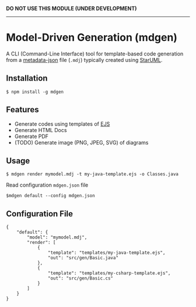 **DO NOT USE THIS MODULE (UNDER DEVELOPMENT)**

---

Model-Driven Generation (mdgen)
===============================

A CLI (Command-Line Interface) tool for template-based code generation from a [metadata-json](https://github.com/staruml/metadata-json) file (`.mdj`) typically created using [StarUML](http://staruml.io).

Installation
------------

```
$ npm install -g mdgen
```

Features
--------

* Generate codes using templates of [EJS](https://github.com/tj/ejs)
* Generate HTML Docs
* Generate PDF
* (TODO) Generate image (PNG, JPEG, SVG) of diagrams



Usage
-----

```
$ mdgen render mymodel.mdj -t my-java-template.ejs -o Classes.java
```

Read configuration `mdgen.json` file
```
$mdgen default --config mdgen.json
```

Configuration File
------------------

```
{
    "default": {
        "model": "mymodel.mdj",
        "render": [
            {
                "template": "templates/my-java-template.ejs",
                "out": "src/gen/Basic.java"
            },
            {
                "template": "templates/my-csharp-template.ejs",
                "out": "src/gen/Basic.cs"            
            }
        ]
    }
}
```
